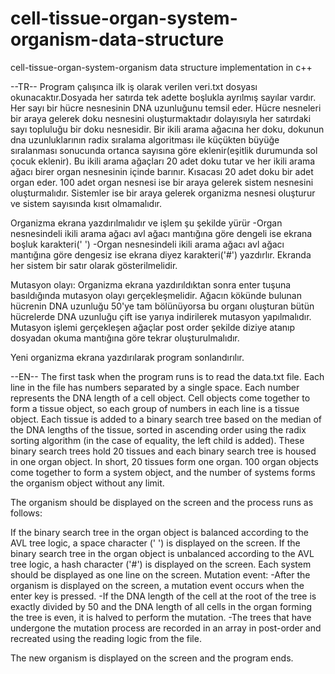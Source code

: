 # cell-tissue-organ-system-organism-data-structure
cell-tissue-organ-system-organism data structure implementation in c++

--TR--
Program çalışınca ilk iş olarak verilen veri.txt dosyası okunacaktır.Dosyada her satırda tek adette boşlukla ayrılmış sayılar vardır. Her sayı bir hücre nesnesinin DNA uzunluğunu temsil eder. Hücre nesneleri bir araya gelerek doku nesnesini oluşturmaktadır dolayısıyla her satırdaki sayı topluluğu bir doku nesnesidir. Bir ikili arama ağacına her doku, dokunun dna uzunluklarının radix sıralama algoritması ile küçükten büyüğe sıralanması sonucunda ortanca sayısına göre eklenir(eşitlik durumunda sol çocuk eklenir). Bu ikili arama ağaçları 20 adet doku tutar ve her ikili arama ağacı birer organ nesnesinin içinde barınır. Kısacası 20 adet doku bir adet organ eder. 100 adet organ nesnesi ise bir araya gelerek sistem nesnesini oluşturmalıdır. Sistemler ise bir araya gelerek organizma nesnesi oluşturur ve sistem sayısında kısıt olmamalıdır.

Organizma ekrana yazdırılmalıdır ve işlem şu şekilde yürür
  -Organ nesnesindeli ikili arama ağacı avl ağacı mantığına göre dengeli ise ekrana boşluk karakteri(' ')
  -Organ nesnesindeli ikili arama ağacı avl ağacı mantığına göre dengesiz ise ekrana diyez karakteri('#')
yazdırlır. Ekranda her sistem bir satır olarak gösterilmelidir.

Mutasyon olayı: 
 Organizma ekrana yazdırıldıktan sonra enter tuşuna basıldığında mutasyon olayı gerçekleşmelidir.
 Ağacın kökünde bulunan hücrenin DNA uzunluğu 50'ye tam bölünüyorsa bu organı oluşturan bütün hücrelerde DNA uzunluğu çift ise yarıya indirilerek mutasyon yapılmalıdır.
 Mutasyon işlemi gerçekleşen ağaçlar post order şekilde diziye atanıp dosyadan okuma mantığına göre tekrar oluşturulmalıdır.
 
Yeni organizma ekrana yazdırılarak program sonlandırılır.

--EN--
The first task when the program runs is to read the data.txt file. Each line in the file has numbers separated by a single space. Each number represents the DNA length of a cell object. Cell objects come together to form a tissue object, so each group of numbers in each line is a tissue object. Each tissue is added to a binary search tree based on the median of the DNA lengths of the tissue, sorted in ascending order using the radix sorting algorithm (in the case of equality, the left child is added). These binary search trees hold 20 tissues and each binary search tree is housed in one organ object. In short, 20 tissues form one organ. 100 organ objects come together to form a system object, and the number of systems forms the organism object without any limit.

The organism should be displayed on the screen and the process runs as follows:

If the binary search tree in the organ object is balanced according to the AVL tree logic, a space character (' ') is displayed on the screen.
If the binary search tree in the organ object is unbalanced according to the AVL tree logic, a hash character ('#') is displayed on the screen. Each system should be displayed as one line on the screen.
Mutation event:
 -After the organism is displayed on the screen, a mutation event occurs when the enter key is pressed.
 -If the DNA length of the cell at the root of the tree is exactly divided by 50 and the DNA length of all cells in the organ forming the tree is even, it is halved to perform the mutation. 
 -The trees that have undergone the mutation process are recorded in an array in post-order and recreated using the reading logic from the file.

The new organism is displayed on the screen and the program ends.
 

